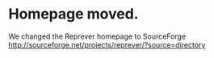 # Homepage moved.

We changed the Reprever homepage to SourceForge 
http://sourceforge.net/projects/reprever/?source=directory


